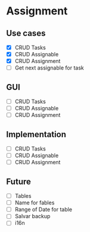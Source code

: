# Assignment

## Use cases

- [x] CRUD Tasks
- [x] CRUD Assignable
- [x] CRUD Assignment
- [ ] Get next assignable for task

## GUI

- [ ] CRUD Tasks
- [ ] CRUD Assignable
- [ ] CRUD Assignment

## Implementation

- [ ] CRUD Tasks
- [ ] CRUD Assignable
- [ ] CRUD Assignment

## Future

- [ ] Tables
- [ ] Name for fables
- [ ] Range of Date for table
- [ ] Salvar backup
- [ ] i16n
